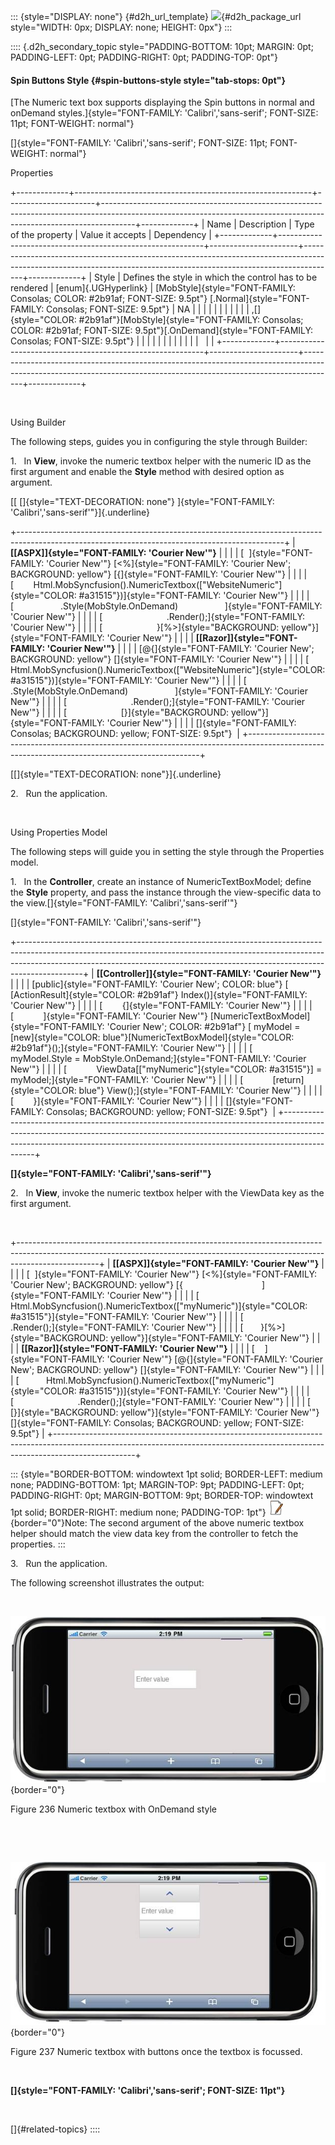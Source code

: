 ::: {style="DISPLAY: none"}
[](ms-xhelp:///?Id=d2h_url_template){#d2h_url_template} ![](!package_url!){#d2h_package_url style="WIDTH: 0px; DISPLAY: none; HEIGHT: 0px"}
:::

:::: {.d2h_secondary_topic style="PADDING-BOTTOM: 10pt; MARGIN: 0pt; PADDING-LEFT: 0pt; PADDING-RIGHT: 0pt; PADDING-TOP: 0pt"}
#### Spin Buttons Style {#spin-buttons-style style="tab-stops: 0pt"}

[The Numeric text box supports displaying the Spin buttons in normal and onDemand styles.]{style="FONT-FAMILY: 'Calibri','sans-serif'; FONT-SIZE: 11pt; FONT-WEIGHT: normal"}

[]{style="FONT-FAMILY: 'Calibri','sans-serif'; FONT-SIZE: 11pt; FONT-WEIGHT: normal"} 

Properties

+-------------+-----------------------------------------------------------+----------------------+--------------------------------------------------------------------------------------------------------------------------------------------------------------------+-------------+
| Name        | Description                                               | Type of the property | Value it accepts                                                                                                                                                   | Dependency  |
+-------------+-----------------------------------------------------------+----------------------+--------------------------------------------------------------------------------------------------------------------------------------------------------------------+-------------+
| Style       | Defines the style in which the control has to be rendered | [enum]{.UGHyperlink} | [MobStyle]{style="FONT-FAMILY: Consolas; COLOR: #2b91af; FONT-SIZE: 9.5pt"} [.Normal]{style="FONT-FAMILY: Consolas; FONT-SIZE: 9.5pt"}                             | NA          |
|             |                                                           |                      |                                                                                                                                                                    |             |
|             |                                                           |                      | ,[]{style="COLOR: #2b91af"}[MobStyle]{style="FONT-FAMILY: Consolas; COLOR: #2b91af; FONT-SIZE: 9.5pt"}[.OnDemand]{style="FONT-FAMILY: Consolas; FONT-SIZE: 9.5pt"} |             |
|             |                                                           |                      |                                                                                                                                                                    |             |
|             |                                                           |                      |                                                                                                                                                                    |             |
+-------------+-----------------------------------------------------------+----------------------+--------------------------------------------------------------------------------------------------------------------------------------------------------------------+-------------+

 

Using Builder

The following steps, guides you in configuring the style through Builder:

1.   In **View**, invoke the numeric textbox helper with the numeric ID as the first argument and enable the **Style** method with desired option as argument.

[[ []{style="TEXT-DECORATION: none"} ]{style="FONT-FAMILY: 'Calibri','sans-serif'"}]{.underline}  

+------------------------------------------------------------------------------------------------------------------------------------------------+
| **[\[ASPX\]]{style="FONT-FAMILY: 'Courier New'"}**                                                                                             |
|                                                                                                                                                |
| [  ]{style="FONT-FAMILY: 'Courier New'"} [\<%]{style="FONT-FAMILY: 'Courier New'; BACKGROUND: yellow"} [{]{style="FONT-FAMILY: 'Courier New'"} |
|                                                                                                                                                |
| [        Html.MobSyncfusion().NumericTextbox([\"WebsiteNumeric\"]{style="COLOR: #a31515"})]{style="FONT-FAMILY: 'Courier New'"}                |
|                                                                                                                                                |
| [                   .Style(MobStyle.OnDemand)                   ]{style="FONT-FAMILY: 'Courier New'"}                                          |
|                                                                                                                                                |
| [                          .Render();]{style="FONT-FAMILY: 'Courier New'"}                                                                     |
|                                                                                                                                                |
| [                      }[%\>]{style="BACKGROUND: yellow"}]{style="FONT-FAMILY: 'Courier New'"}                                                 |
|                                                                                                                                                |
| **[\[Razor\]]{style="FONT-FAMILY: 'Courier New'"}**                                                                                            |
|                                                                                                                                                |
| [\@{]{style="FONT-FAMILY: 'Courier New'; BACKGROUND: yellow"} []{style="FONT-FAMILY: 'Courier New'"}                                           |
|                                                                                                                                                |
| [     Html.MobSyncfusion().NumericTextbox([\"WebsiteNumeric\"]{style="COLOR: #a31515"})]{style="FONT-FAMILY: 'Courier New'"}                   |
|                                                                                                                                                |
| [                   .Style(MobStyle.OnDemand)                   ]{style="FONT-FAMILY: 'Courier New'"}                                          |
|                                                                                                                                                |
| [                          .Render();]{style="FONT-FAMILY: 'Courier New'"}                                                                     |
|                                                                                                                                                |
| [                      [}]{style="BACKGROUND: yellow"}]{style="FONT-FAMILY: 'Courier New'"}                                                    |
|                                                                                                                                                |
| []{style="FONT-FAMILY: Consolas; BACKGROUND: yellow; FONT-SIZE: 9.5pt"}                                                                        |
+------------------------------------------------------------------------------------------------------------------------------------------------+

[[]{style="TEXT-DECORATION: none"}]{.underline}  

2.   Run the application.

 

Using Properties Model

The following steps will guide you in setting the style through the Properties model.

1.   In the **Controller**, create an instance of NumericTextBoxModel; define the **Style** property, and pass the instance through the view-specific data to the view.[]{style="FONT-FAMILY: 'Calibri','sans-serif'"}

[]{style="FONT-FAMILY: 'Calibri','sans-serif'"} 

+----------------------------------------------------------------------------------------------------------------------------------------------------------------------------------------------------------------------------------------------------------+
| **[\[Controller\]]{style="FONT-FAMILY: 'Courier New'"}**                                                                                                                                                                                                 |
|                                                                                                                                                                                                                                                          |
| [public]{style="FONT-FAMILY: 'Courier New'; COLOR: blue"} [ [ActionResult]{style="COLOR: #2b91af"} Index()]{style="FONT-FAMILY: 'Courier New'"}                                                                                                          |
|                                                                                                                                                                                                                                                          |
| [        {]{style="FONT-FAMILY: 'Courier New'"}                                                                                                                                                                                                          |
|                                                                                                                                                                                                                                                          |
| [            ]{style="FONT-FAMILY: 'Courier New'"} [NumericTextBoxModel]{style="FONT-FAMILY: 'Courier New'; COLOR: #2b91af"} [ myModel = [new]{style="COLOR: blue"}[NumericTextBoxModel]{style="COLOR: #2b91af"}();]{style="FONT-FAMILY: 'Courier New'"} |
|                                                                                                                                                                                                                                                          |
| [            myModel.Style = MobStyle.OnDemand;]{style="FONT-FAMILY: 'Courier New'"}                                                                                                                                                                     |
|                                                                                                                                                                                                                                                          |
| [            ViewData\[[\"myNumeric\"]{style="COLOR: #a31515"}\] = myModel;]{style="FONT-FAMILY: 'Courier New'"}                                                                                                                                         |
|                                                                                                                                                                                                                                                          |
| [            [return]{style="COLOR: blue"} View();]{style="FONT-FAMILY: 'Courier New'"}                                                                                                                                                                  |
|                                                                                                                                                                                                                                                          |
| [        }]{style="FONT-FAMILY: 'Courier New'"}                                                                                                                                                                                                          |
|                                                                                                                                                                                                                                                          |
| []{style="FONT-FAMILY: Consolas; BACKGROUND: yellow; FONT-SIZE: 9.5pt"}                                                                                                                                                                                  |
+----------------------------------------------------------------------------------------------------------------------------------------------------------------------------------------------------------------------------------------------------------+

**[]{style="FONT-FAMILY: 'Calibri','sans-serif'"}**  

2.   In **View**, invoke the numeric textbox helper with the ViewData key as the first argument.

 

+--------------------------------------------------------------------------------------------------------------------------------------------------------------------------------+
| **[\[ASPX\]]{style="FONT-FAMILY: 'Courier New'"}**                                                                                                                             |
|                                                                                                                                                                                |
| [  ]{style="FONT-FAMILY: 'Courier New'"} [\<%]{style="FONT-FAMILY: 'Courier New'; BACKGROUND: yellow"} [{                                ]{style="FONT-FAMILY: 'Courier New'"} |
|                                                                                                                                                                                |
| [    Html.MobSyncfusion().NumericTextbox([\"myNumeric\")]{style="COLOR: #a31515"}]{style="FONT-FAMILY: 'Courier New'"}                                                         |
|                                                                                                                                                                                |
| [                          .Render();]{style="FONT-FAMILY: 'Courier New'"}                                                                                                     |
|                                                                                                                                                                                |
| [       }[%\>]{style="BACKGROUND: yellow"}]{style="FONT-FAMILY: 'Courier New'"}                                                                                                |
|                                                                                                                                                                                |
| **[\[Razor\]]{style="FONT-FAMILY: 'Courier New'"}**                                                                                                                            |
|                                                                                                                                                                                |
| [    ]{style="FONT-FAMILY: 'Courier New'"} [\@{]{style="FONT-FAMILY: 'Courier New'; BACKGROUND: yellow"} []{style="FONT-FAMILY: 'Courier New'"}                                |
|                                                                                                                                                                                |
| [           Html.MobSyncfusion().NumericTextbox([\"myNumeric\"]{style="COLOR: #a31515"})]{style="FONT-FAMILY: 'Courier New'"}                                                  |
|                                                                                                                                                                                |
| [                          .Render();]{style="FONT-FAMILY: 'Courier New'"}                                                                                                     |
|                                                                                                                                                                                |
| [       [}]{style="BACKGROUND: yellow"}]{style="FONT-FAMILY: 'Courier New'"} []{style="FONT-FAMILY: Consolas; BACKGROUND: yellow; FONT-SIZE: 9.5pt"}                           |
+--------------------------------------------------------------------------------------------------------------------------------------------------------------------------------+

::: {style="BORDER-BOTTOM: windowtext 1pt solid; BORDER-LEFT: medium none; PADDING-BOTTOM: 1pt; MARGIN-TOP: 9pt; PADDING-LEFT: 0pt; PADDING-RIGHT: 0pt; MARGIN-BOTTOM: 9pt; BORDER-TOP: windowtext 1pt solid; BORDER-RIGHT: medium none; PADDING-TOP: 1pt"}
![](ImagesExt/image103_4.jpg){border="0"}Note: The second argument of the above numeric textbox helper should match the view data key from the controller to fetch the properties.
:::

3.   Run the application.

The following screenshot illustrates the output:

 

![](ImagesExt/image103_165.jpg){border="0"}

Figure 236 Numeric textbox with OnDemand style

 

 

![](ImagesExt/image103_162.jpg){border="0"}

Figure 237 Numeric textbox with buttons once the textbox is focussed.

 

**[]{style="FONT-FAMILY: 'Calibri','sans-serif'; FONT-SIZE: 11pt"}**  

 

[]{#related-topics}
::::
